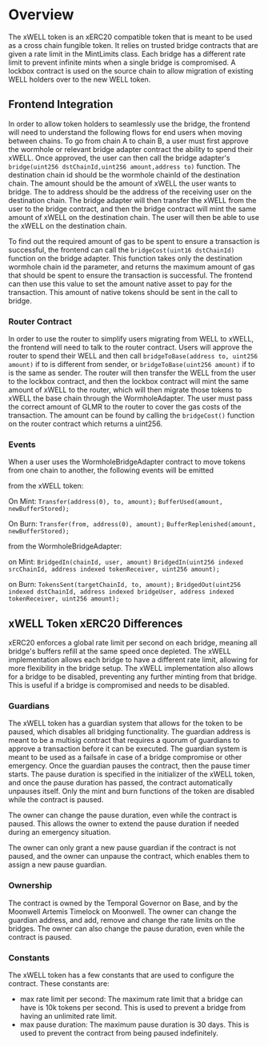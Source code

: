 # Overview

The xWELL token is an xERC20 compatible token that is meant to be used as a cross chain fungible token. It relies on
trusted bridge contracts that are given a rate limit in the MintLimits class. Each bridge has a different rate limit to
prevent infinite mints when a single bridge is compromised. A lockbox contract is used on the source chain to allow
migration of existing WELL holders over to the new WELL token.

## Frontend Integration

In order to allow token holders to seamlessly use the bridge, the frontend will need to understand the following flows
for end users when moving between chains. To go from chain A to chain B, a user must first approve the wormhole or
relevant bridge adapter contract the ability to spend their xWELL. Once approved, the user can then call the bridge
adapter's `bridge(uint256 dstChainId,uint256 amount,address to)` function. The destination chain id should be the
wormhole chainId of the destination chain. The amount should be the amount of xWELL the user wants to bridge. The to
address should be the address of the receiving user on the destination chain. The bridge adapter will then transfer the
xWELL from the user to the bridge contract, and then the bridge contract will mint the same amount of xWELL on the
destination chain. The user will then be able to use the xWELL on the destination chain.

To find out the required amount of gas to be spent to ensure a transaction is successful, the frontend can call the
`bridgeCost(uint16 dstChainId)` function on the bridge adapter. This function takes only the destination wormhole chain
id the parameter, and returns the maximum amount of gas that should be spent to ensure the transaction is successful.
The frontend can then use this value to set the amount native asset to pay for the transaction. This amount of native
tokens should be sent in the call to bridge.

### Router Contract

In order to use the router to simplify users migrating from WELL to xWELL, the frontend will need to talk to the router
contract. Users will approve the router to spend their WELL and then call `bridgeToBase(address to, uint256 amount)` if
to is different from sender, or `bridgeToBase(uint256 amount)` if to is the same as sender. The router will then
transfer the WELL from the user to the lockbox contract, and then the lockbox contract will mint the same amount of
xWELL to the router, which will then migrate those tokens to xWELL the base chain through the WormholeAdapter. The user
must pass the correct amount of GLMR to the router to cover the gas costs of the transaction. The amount can be found by
calling the `bridgeCost()` function on the router contract which returns a uint256.

### Events

When a user uses the WormholeBridgeAdapter contract to move tokens from one chain to another, the following events will
be emitted

from the xWELL token:

On Mint: `Transfer(address(0), to, amount);` `BufferUsed(amount, newBufferStored);`

On Burn: `Transfer(from, address(0), amount);` `BufferReplenished(amount, newBufferStored);`

from the WormholeBridgeAdapter:

on Mint: `BridgedIn(chainId, user, amount)`
`BridgedIn(uint256 indexed srcChainId, address indexed tokenReceiver, uint256 amount);`

on Burn: `TokensSent(targetChainId, to, amount);`
`BridgedOut(uint256 indexed dstChainId, address indexed bridgeUser, address indexed tokenReceiver, uint256 amount);`

## xWELL Token xERC20 Differences

xERC20 enforces a global rate limit per second on each bridge, meaning all bridge's buffers refill at the same speed
once depleted. The xWELL implementation allows each bridge to have a different rate limit, allowing for more flexibility
in the bridge setup. The xWELL implementation also allows for a bridge to be disabled, preventing any further minting
from that bridge. This is useful if a bridge is compromised and needs to be disabled.

### Guardians

The xWELL token has a guardian system that allows for the token to be paused, which disables all bridging functionality.
The guardian address is meant to be a multisig contract that requires a quorum of guardians to approve a transaction
before it can be executed. The guardian system is meant to be used as a failsafe in case of a bridge compromise or other
emergency. Once the guardian pauses the contract, then the pause timer starts. The pause duration is specified in the
initializer of the xWELL token, and once the pause duration has passed, the contract automatically unpauses itself. Only
the mint and burn functions of the token are disabled while the contract is paused.

The owner can change the pause duration, even while the contract is paused. This allows the owner to extend the pause
duration if needed during an emergency situation.

The owner can only grant a new pause guardian if the contract is not paused, and the owner can unpause the contract,
which enables them to assign a new pause guardian.

### Ownership

The contract is owned by the Temporal Governor on Base, and by the Moonwell Artemis Timelock on Moonwell. The owner can
change the guardian address, and add, remove and change the rate limits on the bridges. The owner can also change the
pause duration, even while the contract is paused.

### Constants

The xWELL token has a few constants that are used to configure the contract. These constants are:

-   max rate limit per second: The maximum rate limit that a bridge can have is 10k tokens per second. This is used to
    prevent a bridge from having an unlimited rate limit.
-   max pause duration: The maximum pause duration is 30 days. This is used to prevent the contract from being paused
    indefinitely.
